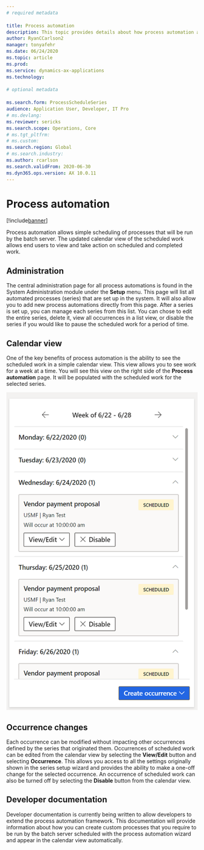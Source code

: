 ```yaml
---
# required metadata

title: Process automation
description: This topic provides details about how process automation allows simple scheduling of processes that will be run by the batch server. T
author: RyanCCarlson2
manager: tonyafehr
ms.date: 06/24/2020
ms.topic: article
ms.prod:
ms.service: dynamics-ax-applications
ms.technology: 

# optional metadata

ms.search.form: ProcessScheduleSeries
audience: Application User, Developer, IT Pro
# ms.devlang: 
ms.reviewer: sericks
ms.search.scope: Operations, Core 
# ms.tgt_pltfrm: 
# ms.custom: 
ms.search.region: Global
# ms.search.industry:
ms.author: rcarlson
ms.search.validFrom: 2020-06-30
ms.dyn365.ops.version: AX 10.0.11
---
```


# Process automation

[!include[banner](../includes/banner.md)]

Process automation allows simple scheduling of processes that will be run by the batch server. The updated calendar view of the scheduled work allows end users to view and take action on scheduled and completed work.

## Administration

The central administration page for all process automations is found in the System Administration module under the **Setup** menu. This page will list all automated processes (series) that are set up in the system. It will also allow you to add new process automations directly from this page. After a series is set up, you can manage each series from this list. You can chose to edit the entire series, delete it, view all occurrences in a list view, or disable the series if you would like to pause the scheduled work for a period of time. 

## Calendar view 
One of the key benefits of process automation is the ability to see the scheduled work in a simple calendar view.  This view allows you to see work for a week at a time. You will see this view on the right side of the **Process automation** page. It will be populated with the scheduled work for the selected series. 

[![Process automation calendar](./media/CalendarView2.png)](./media/CalendarView2.png)

## Occurrence changes
Each occurrence can be modified without impacting other occurrences defined by the series that originated them. Occurrences of scheduled work can be edited from the calendar view by selecting the **View/Edit** button and selecting **Occurrence**. This allows you access to all the settings originally shown in the series setup wizard and provides the ability to make a one-off change for the selected occurrence. An occurrence of scheduled work can also be turned off by selecting the **Disable** button from the calendar view. 

## Developer documentation 
Developer documentation is currently being written to allow developers to extend the process automation framework. This documentation will provide information about how you can create custom processes that you require to be run by the batch server scheduled with the process automation wizard and appear in the calendar view automatically.
